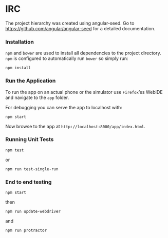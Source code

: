 # IRC

The project hierarchy was created using angular-seed. Go to https://github.com/angular/angular-seed for a detailed documentation.

### Installation

`npm` and `bower` are used to install all dependencies to the project directory.
`npm` is configured to automatically run `bower` so simply run:

```
npm install
```

### Run the Application

To run the app on an actual phone or the simulator use `Firefox`&#8217;es WebIDE and navigate to the `app` folder.

For debugging you can serve the app to localhost with:

```
npm start
```

Now browse to the app at `http://localhost:8000/app/index.html`.

### Running Unit Tests

```
npm test
```

or

```
npm run test-single-run
```

### End to end testing

```
npm start
```

then

```
npm run update-webdriver
```

and

```
npm run protractor
```
